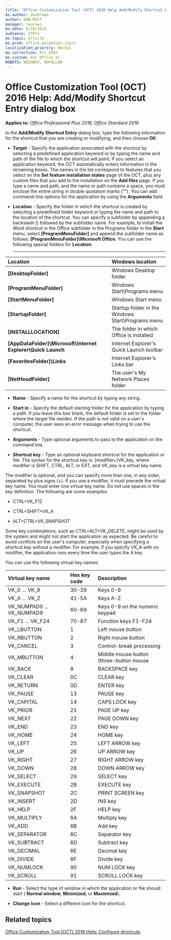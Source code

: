 ```yaml
---
title: "Office Customization Tool (OCT) 2016 Help Add/Modify Shortcut Entry dialog box"
ms.author: danbrown
author: DHB-MSFT
manager: laurawi
ms.date: 8/28/2015
audience: ITPro
ms.topic: article
ms.prod: office-perpetual-itpro
localization_priority: Normal
ms.collection: Ent_O365
ms.custom: Ent_Office_VL
ROBOTS: NOINDEX, NOFOLLOW
---
```


# Office Customization Tool (OCT) 2016 Help: Add/Modify Shortcut Entry dialog box

**Applies to:** *Office Professional Plus 2016, Office Standard 2016*

In the **Add/Modify Shortcut Entry** dialog box, type the following information for the shortcut that you are creating or modifying, and then choose **OK**:
  
- **Target** - Specify the application associated with the shortcut by selecting a predefined application keyword or by typing the name and path of the file to which the shortcut will point. If you select an application keyword, the OCT automatically enters information in the remaining boxes. The names in the list correspond to features that you select on the **Set feature installation states** page of the OCT, plus any custom files that you add to the installation on the **Add files** page. If you type a name and path, and the name or path contains a space, you must enclose the entire string in double quotation marks (""). You can add command-line options for the application by using the **Arguments** field. 
    
- **Location** - Specify the folder in which the shortcut is created by selecting a predefined folder keyword or typing the name and path to the location of the shortcut. You can specify a subfolder by appending a backslash (\) followed by the subfolder name. For example, to install the Word shortcut in the Office subfolder in the Programs folder in the **Start** menu, select **[ProgramMenuFolder]** and append the subfolder name as follows: **[ProgramMenuFolder]\Microsoft Office**. You can use the following special folders for **Location**:
    
   ****

|**Location**|**Windows location**|
|:-----|:-----|
|**[DesktopFolder]** <br/> |Windows Desktop folder  <br/> |
|**[ProgramMenuFolder]** <br/> |Windows Start\Programs menu  <br/> |
|**[StartMenuFolder]** <br/> |Windows Start menu  <br/> |
|**[StartupFolder]** <br/> |Startup folder in the Windows Start\Programs menu  <br/> |
|**[INSTALLLOCATION]** <br/> |The folder in which Office is installed  <br/> |
|**[AppDataFolder]\Microsoft\Internet Explorer\Quick Launch** <br/> |Internet Explorer's Quick Launch toolbar  <br/> |
|**[FavoritesFolder]\Links** <br/> |Internet Explorer's Links bar  <br/> |
|**[NetHoodFolder]** <br/> |The user's My Network Places folder  <br/> |
   
- **Name** - Specify a name for the shortcut by typing any string. 
    
- **Start in** - Specify the default starting folder for the application by typing a path. If you leave this box blank, the default folder is set to the folder where the target file resides. If the path is not valid on a user's computer, the user sees an error message when trying to use the shortcut. 
    
- **Arguments** - Type optional arguments to pass to the application on the command line. 
    
- **Shortcut key** - Type an optional keyboard shortcut for the application or file. The syntax for the shortcut key is: [modifier+]VK_key, where modifier is SHIFT, CTRL, ALT, or EXT, and VK_key is a virtual key name. 
    
The modifier is optional, and you can specify more than one, in any order, separated by plus signs (+). If you use a modifier, it must precede the virtual key name. You must enter one virtual key name. Do not use spaces in the key definition. The following are some examples:
    
  - CTRL+VK_F12
    
  - CTRL+SHIFT+VK_A
    
  - ALT+CTRL+VK_SNAPSHOT
    
Some key combinations, such as CTRL+ALT+VK_DELETE, might be used by the system and might not start the application as expected. Be careful to avoid conflicts on the user's computer, especially when specifying a shortcut key without a modifier. For example, if you specify VK_A with no modifier, the application runs every time the user types the A key.
    
You can use the following virtual key names:
    

|**Virtual key name**|**Hex key code**|**Description**|
|:-----|:-----|:-----|
|VK_0 … VK_9  <br/> |30-39  <br/> |Keys 0-9  <br/> |
|VK_A … VK_Z  <br/> |41-5A  <br/> |Keys A-Z  <br/> |
|VK_NUMPAD0 … VK_NUMPAD9  <br/> |60-69  <br/> |Keys 0-9 on the numeric keypad  <br/> |
|VK_F1 ... VK_F24  <br/> |70-87  <br/> |Function keys F1-F24  <br/> |
|VK_LBUTTON  <br/> |1  <br/> |Left mouse button  <br/> |
|VK_RBUTTON  <br/> |2  <br/> |Right mouse button  <br/> |
|VK_CANCEL  <br/> |3  <br/> |Control-break processing  <br/> |
|VK_MBUTTON  <br/> |4  <br/> |Middle mouse button (three-button mouse  <br/> |
|VK_BACK  <br/> |8  <br/> |BACKSPACE key  <br/> |
|VK_CLEAR  <br/> |0C  <br/> |CLEAR key  <br/> |
|VK_RETURN  <br/> |0D  <br/> |ENTER key  <br/> |
|VK_PAUSE  <br/> |13  <br/> |PAUSE key  <br/> |
|VK_CAPITAL  <br/> |14  <br/> |CAPS LOCK key  <br/> |
|VK_PRIOR  <br/> |21  <br/> |PAGE UP key  <br/> |
|VK_NEXT  <br/> |22  <br/> |PAGE DOWN key  <br/> |
|VK_END  <br/> |23  <br/> |END key  <br/> |
|VK_HOME  <br/> |24  <br/> |HOME key  <br/> |
|VK_LEFT  <br/> |25  <br/> |LEFT ARROW key  <br/> |
|VK_UP  <br/> |26  <br/> |UP ARROW key  <br/> |
|VK_RIGHT  <br/> |27  <br/> |RIGHT ARROW key  <br/> |
|VK_DOWN  <br/> |28  <br/> |DOWN ARROW key  <br/> |
|VK_SELECT  <br/> |29  <br/> |SELECT key  <br/> |
|VK_EXECUTE  <br/> |2B  <br/> |EXECUTE key  <br/> |
|VK_SNAPSHOT  <br/> |2C  <br/> |PRINT SCREEN key  <br/> |
|VK_INSERT  <br/> |2D  <br/> |INS key  <br/> |
|VK_HELP  <br/> |2F  <br/> |HELP key  <br/> |
|VK_MULTIPLY  <br/> |6A  <br/> |Multiply key  <br/> |
|VK_ADD  <br/> |6B  <br/> |Add key  <br/> |
|VK_SEPARATOR  <br/> |6C  <br/> |Separator key  <br/> |
|VK_SUBTRACT  <br/> |6D  <br/> |Subtract key  <br/> |
|VK_DECIMAL  <br/> |6E  <br/> |Decimal key  <br/> |
|VK_DIVIDE  <br/> |6F  <br/> |Divide key  <br/> |
|VK_NUMLOCK  <br/> |90  <br/> |NUM LOCK key  <br/> |
|VK_SCROLL  <br/> |91  <br/> |SCROLL LOCK key  <br/> |
   

- **Run** - Select the type of window in which the application or file should start ( **Normal window**, **Minimized**, or **Maximized**).
    
- **Change Icon** - Select a different icon for the shortcut. 
    
## Related topics
[Office Customization Tool (OCT) 2016 Help: Configure shortcuts](oct-2016-help-configure-shortcuts.md)

